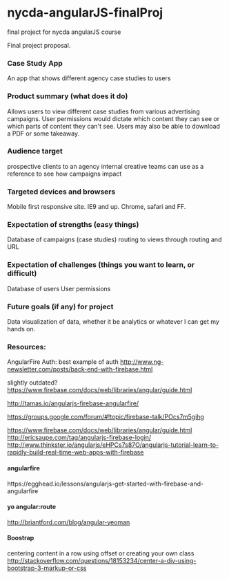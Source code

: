 nycda-angularJS-finalProj
=========================

final project for nycda angularJS course

Final project proposal.

<h3>Case Study App</h3>
An app that shows different agency case studies to users

<h3>Product summary (what does it do)</h3>
Allows users to view different case studies from various advertising campaigns.
User permissions would dictate which content they can see or which parts of content they can't see.
Users may also be able to download a PDF or some takeaway.

<h3>Audience target</h3>
prospective clients to an agency
internal creative teams can use as a reference to see how campaigns impact

<h3>Targeted devices and browsers</h3>
Mobile first responsive site.
IE9 and up.
Chrome, safari and FF.

<h3>Expectation of strengths (easy things)</h3>
Database of campaigns (case studies)
routing to views through routing and URL


<h3>Expectation of challenges (things you want to learn, or difficult)</h3>
Database of users
User permissions


<h3>Future goals (if any) for project</h3>

Data visualization of data, whether it be analytics or whatever I can get my hands on.




<h3>Resources:</h3>

AngularFire Auth:
best example of auth
http://www.ng-newsletter.com/posts/back-end-with-firebase.html

slightly outdated?
https://www.firebase.com/docs/web/libraries/angular/guide.html

http://tamas.io/angularjs-firebase-angularfire/

https://groups.google.com/forum/#!topic/firebase-talk/POcs7m5gihg

https://www.firebase.com/docs/web/libraries/angular/guide.html
http://ericsaupe.com/tag/angularjs-firebase-login/
http://www.thinkster.io/angularjs/eHPCs7s87O/angularjs-tutorial-learn-to-rapidly-build-real-time-web-apps-with-firebase

<h4>angularfire</h4>
https://egghead.io/lessons/angularjs-get-started-with-firebase-and-angularfire


<h4>yo angular:route</h4>

http://briantford.com/blog/angular-yeoman

<h4>Boostrap</h4>

centering content in a row using offset or creating your own class
http://stackoverflow.com/questions/18153234/center-a-div-using-bootstrap-3-markup-or-css
